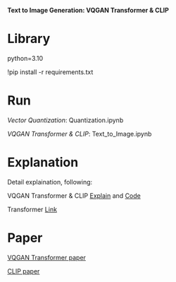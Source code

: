**Text to Image Generation: VQGAN Transformer & CLIP**

# Library

python=3.10

!pip install -r requirements.txt

# Run

*Vector Quantization*: Quantization.ipynb

*VQGAN Transformer & CLIP*: Text_to_Image.ipynb

# Explanation

Detail explaination, following:

VQGAN Transformer & CLIP [Explain](https://youtu.be/Ax_HofBWJN0) and [Code](https://youtu.be/LMnq0jh7D2M)

Transformer [Link](https://youtu.be/oPe5Tl3CWTI)


# Paper

[VQGAN Transformer paper](https://arxiv.org/abs/2012.09841)

[CLIP paper](https://arxiv.org/abs/2103.00020)